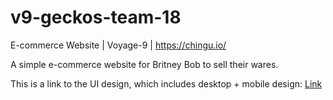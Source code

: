 # v9-geckos-team-18
E-commerce Website | Voyage-9 | https://chingu.io/

A simple e-commerce website for Britney Bob to sell their wares.

This is a link to the UI design, which includes desktop + mobile design: [Link](https://drive.google.com/file/d/1SNVZ9o7nZ6hLEqktbcmpjRexEvcaoSGG/view?usp=sharing)
